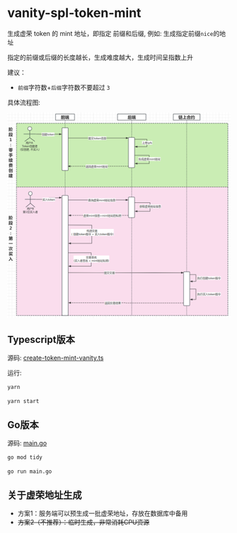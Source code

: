 # vanity-spl-token-mint

生成虚荣 token 的 mint 地址，即指定 前缀和后缀, 例如: 生成指定前缀`nice`的地址

指定的前缀或后缀的长度越长，生成难度越大，生成时间呈指数上升

建议：
- `前缀`字符数+`后缀`字符数不要超过 `3`


具体流程图:

![](https://raw.githubusercontent.com/youngqqcn/repo4picgo/master/img/vanity_address2.png)



## Typescript版本


源码: [create-token-mint-vanity.ts](./create-token-mint-vanity.ts)

运行:

```
yarn

yarn start
```


## Go版本

源码: [main.go](./main.go)

```
go mod tidy

go run main.go
```


## 关于虚荣地址生成
- 方案1：服务端可以预生成一批虚荣地址，存放在数据库中备用
- ~~方案2（不推荐）：临时生成，非常消耗CPU资源~~
